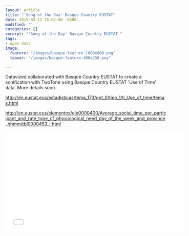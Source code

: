 ```yaml
---
layout: article
title: "'Song of the Day' Basque Country EUSTAT"
date: 2019-02-12 15:02:00 -0500
modified: ''
categories: []
excerpt: "'Song of the Day' Basque Country EUSTAT "
tags:
- open data
image:
  feature: "/images/basque-feature-1600x800.png"
  teaser: "/images/basque-feature-400x250.png"

---
```

Datavized collaborated with Basque Country EUSTAT to create a sonification with TwoTone using Basque Country EUSTAT 'Use of Time' data. More details soon.

http://en.eustat.eus/estadisticas/tema_173/opt_0/tipo_1/ti_Use_of_time/temas.html

http://en.eustat.eus/elementos/ele0000400/Average_social_time_per_participant_and_rate_type_of_physiological_need_day_of_the_week_and_province_hhmm/tbl0000453_i.html

<iframe width="560" height="315" src="[https://youtu.be/-_MZHNWBOsk](https://youtu.be/-_MZHNWBOsk "https://youtu.be/-_MZHNWBOsk")" frameborder="0" allow="encrypted-media; picture-in-picture" allowfullscreen></iframe>